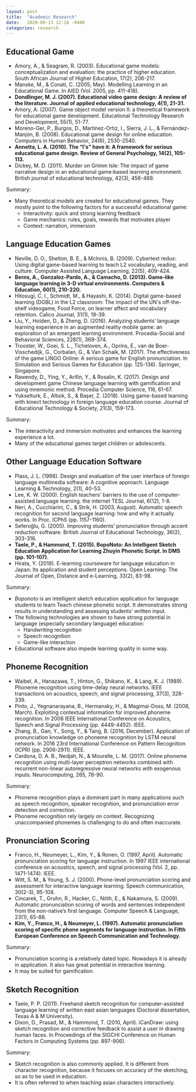 ```yaml
---
layout: post
title:  "Academic Research"
date:   2020-09-13 12:18 -0400
categories: research
---
```



## Educational Game

- Amory, A., & Seagram, R. (2003). Educational game models: conceptualization and evaluation: the practice of higher education. South African Journal of Higher Education, 17(2), 206-217.
- Manske, M., & Conati, C. (2005, May). Modelling Learning in an Educational Game. In AIED (Vol. 2005, pp. 411-418).
- **Dondlinger, M. J. (2007). Educational video game design: A review of the literature. Journal of applied educational technology, 4(1), 21-31.**
- Amory, A. (2007). Game object model version II: a theoretical framework for educational game development. Educational Technology Research and Development, 55(1), 51-77.
- Moreno-Ger, P., Burgos, D., Martínez-Ortiz, I., Sierra, J. L., & Fernández-Manjón, B. (2008). Educational game design for online education. Computers in Human Behavior, 24(6), 2530-2540.
- **Annetta, L. A. (2010). The “I's” have it: A framework for serious educational game design. Review of General Psychology, 14(2), 105-113.**
- Dickey, M. D. (2011). Murder on Grimm Isle: The impact of game narrative design in an educational game‐based learning environment. British journal of educational technology, 42(3), 456-469.

Summary:

- Many theoretical models are created for educational games. They mostly point to the following factors for a successful educational game:
  - Interactivity: quick and strong learning feedback
  - Game mechanics: rules, goals, rewards that motivates player
  - Context: narration, immersion

## Language Education Games

- Neville, D. O., Shelton, B. E., & McInnis, B. (2009). Cybertext redux: Using digital game-based learning to teach L2 vocabulary, reading, and culture. Computer Assisted Language Learning, 22(5), 409-424.
- **Berns, A., Gonzalez-Pardo, A., & Camacho, D. (2013). Game-like language learning in 3-D virtual environments. Computers & Education, 60(1), 210-220.**
- Hitosugi, C. I., Schmidt, M., & Hayashi, K. (2014). Digital game-based learning (DGBL) in the L2 classroom: The impact of the UN's off-the-shelf videogame, Food Force, on learner affect and vocabulary retention. Calico Journal, 31(1), 19-39.
- Liu, Y., Holden, D., & Zheng, D. (2016). Analyzing students’ language learning experience in an augmented reality mobile game: an exploration of an emergent learning environment. Procedia-Social and Behavioral Sciences, 228(1), 369-374.
- Trooster, W., Goei, S. L., Ticheloven, A., Oprins, E., van de Boer-Visschedijk, G., Corbalan, G., & Van Schaik, M. (2017). The effectiveness of the game LINGO Online: A serious game for English pronunciation. In Simulation and Serious Games for Education (pp. 125-136). Springer, Singapore.
- Rawendy, D., Ying, Y., Arifin, Y., & Rosalin, K. (2017). Design and development game Chinese language learning with gamification and using mnemonic method. Procedia Computer Science, 116, 61-67.
- Yukselturk, E., Altıok, S., & Başer, Z. (2018). Using game-based learning with kinect technology in foreign language education course. Journal of Educational Technology & Society, 21(3), 159-173.

Summary:

- The interactivity and immersion motivates and enhances the learning experience a lot.
- Many of the educational games target children or adolescents.

## Other Language Education Software

- Plass, J. L. (1998). Design and evaluation of the user interface of foreign language multimedia software: A cognitive approach. Language Learning & Technology, 2(1), 40-53.
- Lee, K. W. (2000). English teachers’ barriers to the use of computer-assisted language learning. the internet TESL Journal, 6(12), 1-8.
- Neri, A., Cucchiarini, C., & Strik, H. (2003, August). Automatic speech recognition for second language learning: how and why it actually works. In Proc. ICPhS (pp. 1157-1160).
- Seferoğlu, G. (2005). Improving students’ pronunciation through accent reduction software. British Journal of Educational Technology, 36(2), 303-316.
- **Taele, P., & Hammond, T. (2015). BopoNoto: An Intelligent Sketch Education Application for Learning Zhuyin Phonetic Script. In DMS (pp. 101-107).**
- Hirata, Y. (2018). E-learning courseware for language education in Japan: Its application and student perceptions. Open Learning: The Journal of Open, Distance and e-Learning, 33(2), 83-98.

Summary:

- *Boponoto* is an intelligent sketch education application for language students to learn Teach chinese phonetic script. It demonstrates strong results in understanding and assessing students’ written input.
- The following technologies are shown to have strong potential in language (especially secondary language) education:
  - Handwriting recognition
  - Speech recognition
  - Game-like interaction
- Educational software also impede learning quality in some way.

## Phoneme Recognition

- Waibel, A., Hanazawa, T., Hinton, G., Shikano, K., & Lang, K. J. (1989). Phoneme recognition using time-delay neural networks. IEEE transactions on acoustics, speech, and signal processing, 37(3), 328-339.
- Pinto, J., Yegnanarayana, B., Hermansky, H., & Magimai-Doss, M. (2008, March). Exploiting contextual information for improved phoneme recognition. In 2008 IEEE International Conference on Acoustics, Speech and Signal Processing (pp. 4449-4452). IEEE.
- Zhang, B., Gan, Y., Song, Y., & Tang, B. (2016, December). Application of pronunciation knowledge on phoneme recognition by LSTM neural network. In 2016 23rd International Conference on Pattern Recognition (ICPR) (pp. 2906-2911). IEEE.
- Cardona, D. A. B., Nedjah, N., & Mourelle, L. M. (2017). Online phoneme recognition using multi-layer perceptron networks combined with recurrent non-linear autoregressive neural networks with exogenous inputs. Neurocomputing, 265, 78-90.

Summary:

- Phoneme recognition plays a dominant part in many applications such as speech recognition, speaker recognition, and pronunciation error detection and correction.
- Phoneme recognition rely largely on context. Recognizing unaccompanied phonemes is challenging to do and often inaccurate.

## Pronunciation Scoring

- Franco, H., Neumeyer, L., Kim, Y., & Ronen, O. (1997, April). Automatic pronunciation scoring for language instruction. In 1997 IEEE international conference on acoustics, speech, and signal processing (Vol. 2, pp. 1471-1474). IEEE.
- Witt, S. M., & Young, S. J. (2000). Phone-level pronunciation scoring and assessment for interactive language learning. Speech communication, 30(2-3), 95-108.
- Cincarek, T., Gruhn, R., Hacker, C., Nöth, E., & Nakamura, S. (2009). Automatic pronunciation scoring of words and sentences independent from the non-native’s first language. Computer Speech & Language, 23(1), 65-88.
- **Kim, Y., Franco, H., & Neumeyer, L. (1997). Automatic pronunciation scoring of specific phone segments for language instruction. In Fifth European Conference on Speech Communication and Technology.**

Summary:

- Pronunciation scoring is a relatively dated topic. Nowadays it is already in application. It also has great potential in interactive learning.
- It may be suited for gamification.

## Sketch Recognition

- Taele, P. P. (2011). Freehand sketch recognition for computer-assisted language learning of written east asian languages (Doctoral dissertation, Texas A & M University).
- Dixon, D., Prasad, M., & Hammond, T. (2010, April). iCanDraw: using sketch recognition and corrective feedback to assist a user in drawing human faces. In Proceedings of the SIGCHI Conference on Human Factors in Computing Systems (pp. 897-906).

Summary:

- Sketch recognition is also commonly applied. It is different from character recognition, because it focuses on accuracy of the sketching, so as to be used in education.
- It is often referred to when teaching asian characters interactively.
